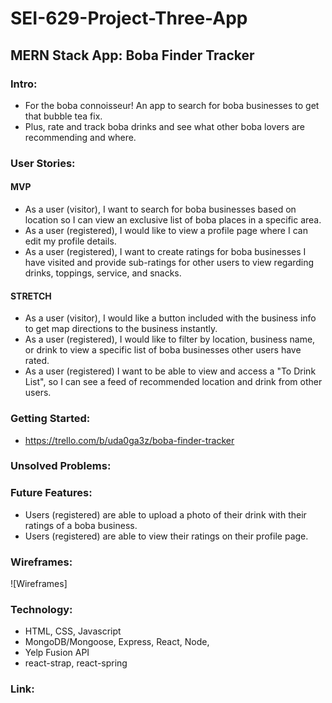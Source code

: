 # SEI-629-Project-Three-App

## MERN Stack App: Boba Finder Tracker

### Intro:
- For the boba connoisseur! An app to search for boba businesses to get that bubble tea fix. 
- Plus, rate and track boba drinks and see what other boba lovers are recommending and where.

### User Stories:

#### MVP
- As a user (visitor), I want to search for boba businesses based on location so I can view an exclusive list of boba places in a specific area.
- As a user (registered), I would like to view a profile page where I can edit my profile details.
- As a user (registered), I want to create ratings for boba businesses I have visited and provide sub-ratings for other users to view regarding drinks, toppings, service, and snacks.

#### STRETCH 
- As a user (visitor), I would like a button included with the business info to get map directions to the business instantly.
- As a user (registered), I would like to filter by location, business name, or drink to view a specific list of boba businesses other users have rated.
- As a user (registered) I want to be able to view and access a "To Drink List", so I can see a feed of recommended location and drink from other users.
    
### Getting Started:
- https://trello.com/b/uda0ga3z/boba-finder-tracker

### Unsolved Problems:


### Future Features:
- Users (registered) are able to upload a photo of their drink with their ratings of a boba business.
- Users (registered) are able to view their ratings on their profile page.

### Wireframes:

![Wireframes]

### Technology:
- HTML, CSS, Javascript
- MongoDB/Mongoose, Express, React, Node, 
- Yelp Fusion API
- react-strap, react-spring

### Link:

